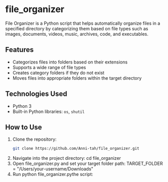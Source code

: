 # file_organizer

File Organizer is a Python script that helps automatically organize files in a specified directory by categorizing them based on file types such as images, documents, videos, music, archives, code, and executables.

## Features

- Categorizes files into folders based on their extensions
- Supports a wide range of file types
- Creates category folders if they do not exist
- Moves files into appropriate folders within the target directory

## Technologies Used

- Python 3
- Built-in Python libraries: `os`, `shutil`

## How to Use

1. Clone the repository:
   ```bash
   git clone https://github.com/Anni-tah/file_organizer.git
2. Navigate into the project directory:
   cd file_organizer
3. Open file_organizer.py and set your target folder path:
   TARGET_FOLDER = "/Users/your-username/Downloads"
4. Run python
   file_organizer.pythe script:
   
